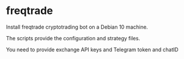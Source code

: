 # freqtrade

Install freqtrade cryptotrading bot on a Debian 10 machine.


The scripts provide the configuration and strategy files.


You need to provide exchange API keys and Telegram token and chatID
